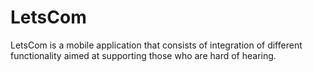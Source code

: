 # LetsCom
LetsCom is a mobile application that consists of integration of different functionality aimed at supporting those who are hard of hearing.
